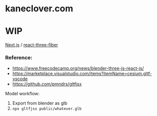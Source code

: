 # kaneclover.com

# WIP

[Next.js](https://nextjs.org/) / [react-three-fiber](https://github.com/pmndrs/react-three-fiber)

### Reference:

- https://www.freecodecamp.org/news/blender-three-js-react-js/
- https://marketplace.visualstudio.com/items?itemName=cesium.gltf-vscode
- https://github.com/pmndrs/gltfjsx

Model workflow:

1. Export from blender as glb
2. `npx gltfjsx public/whatever.glb`
